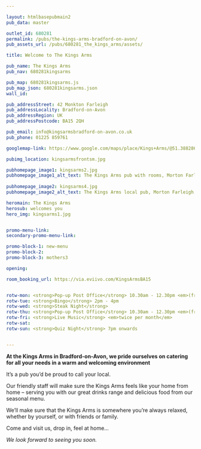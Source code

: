 ```yaml
---

layout: htmlbasepubmain2
pub_data: master

outlet_id: 680281
permalink: /pubs/the-kings-arms-bradford-on-avon/
pub_assets_url: /pubs/680281_the_kings_arms/assets/

title: Welcome to The Kings Arms

pub_name: The Kings Arms
pub_nav: 680281kingsarms

pub_map: 680281kingsarms.js
pub_map_json: 680281kingsarms.json
wall_id:

pub_addressStreet: 42 Monkton Farleigh
pub_addressLocality: Bradford-on-Avon 
pub_addressRegion: UK
pub_addressPostcode: BA15 2QH

pub_email: info@kingsarmsbradford-on-avon.co.uk
pub_phone: 01225 859761

googlemap-link: https://www.google.com/maps/place/Kings+Arms/@51.388286,-2.2824158,267m/data=!3m1!1e3!4m12!1m6!3m5!1s0x48717f42aef3335f:0xd28c2d36516a7a4a!2sKings+Arms!8m2!3d51.388256!4d-2.2824185!3m4!1s0x48717f42aef3335f:0xd28c2d36516a7a4a!8m2!3d51.388256!4d-2.2824185?hl=en-GB

pubimg_location: kingsarmsfrontsm.jpg

pubhomepage_image1: kingsarms2.jpg 
pubhomepage_image1_alt_text: The Kings Arms pub with rooms, Morton Farleigh, Bradford-on-Avon 
 
pubhomepage_image2: kingsarms4.jpg
pubhomepage_image2_alt_text: The Kings Arms local pub, Morton Farleigh, Bradford-on-Avon 

heromain: The Kings Arms
herosub: welcomes you
hero_img: kingsarms1.jpg


promo-menu-link:
secondary-promo-menu-link:

promo-block-1: new-menu
promo-block-2: 
promo-block-3: mothers3

opening: 

room_booking_url: https://via.eviivo.com/KingsArmsBA15


rotw-mon: <strong>Pop-up Post Office</strong> 10.30am - 12.30pm <em>(from May 2019)</em>
rotw-tue: <strong>Bingo</strong> 2pm - 4pm
rotw-wed: <strong>Steak Night</strong>
rotw-thu: <strong>Pop-up Post Office</strong> 10.30am - 12.30pm <em>(from May 2019)</em>
rotw-fri: <strong>Live Music</strong> <em>twice per month</em>
rotw-sat:
rotw-sun: <strong>Quiz Night</strong> 7pm onwards


---
```


**At the Kings Arms in Bradford-on-Avon, we pride ourselves on catering for all your needs in a warm and welcoming environment**

It’s a pub you’d be proud to call your local.

Our friendly staff will make sure the Kings Arms feels like your home from home – serving you with our great drinks range and delicious food from our seasonal menu.

We’ll make sure that the Kings Arms is somewhere you’re always relaxed, whether by yourself, or with friends or family.

Come and visit us, drop in, feel at home… 

*We look forward to seeing you soon.*

